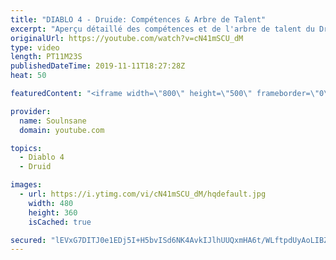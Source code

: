 ```yaml
---
title: "DIABLO 4 - Druide: Compétences & Arbre de Talent"
excerpt: "Aperçu détaillé des compétences et de l'arbre de talent du Druide. Compétences: https://imgur.com/gallery/IuR7N30 Arbre de Talent: ..."
originalUrl: https://youtube.com/watch?v=cN41mSCU_dM
type: video
length: PT11M23S
publishedDateTime: 2019-11-11T18:27:28Z
heat: 50

featuredContent: "<iframe width=\"800\" height=\"500\" frameborder=\"0\" src=\"https://www.youtube.com/embed/cN41mSCU_dM\" allow=\"accelerometer; autoplay; encrypted-media; gyroscope; picture-in-picture\" allowfullscreen></iframe>"

provider:
  name: Soulnsane
  domain: youtube.com

topics:
  - Diablo 4
  - Druid

images:
  - url: https://i.ytimg.com/vi/cN41mSCU_dM/hqdefault.jpg
    width: 480
    height: 360
    isCached: true

secured: "lEVxG7DITJ0e1EDj5I+H5bvISd6NK4AvkIJlhUUQxmHA6t/WLftpdUyAoLIBZv0cXwHeUvHjppvAd3/ijhVLKz9Cxj59TpstWkGrbRdErbPHd6nfIcRF3p5wP6cyChZbUE/XY0lkfqmSIgA6VZeShJQblAlIZ79tyhXw5/iQzVfXuXxUTbqxw3G8wh3dtb9XT2xaRtZXCKTFakU6EOnypZ4LhFeT19kxnDY9HyjYMjqcb1026b04WHR0phrHUqWNzZHWMuEiCFADMFAi1r7lonnmEs4+5uzGb2XRn8lfU9Xao58AwcHxyJmmCMtCSEBe1jitBNfnjVihDoH4376TRmGSC7zJK51M9bYIQVx+upaPpP6hkQrX5b6YIbUITjGkeRRwqTK6aK7KKijisNaNQpRn0hR7UIzub50WG8PLVEw=;0eyVWvjFjPrw/U1u/hQDBA=="
---
```


